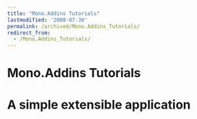 ```yaml
---
title: "Mono.Addins Tutorials"
lastmodified: '2008-07-30'
permalink: /archived/Mono.Addins_Tutorials/
redirect_from:
  - /Mono.Addins_Tutorials/
---
```


Mono.Addins Tutorials
=====================

A simple extensible application
===============================

